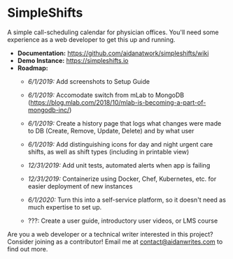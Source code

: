# SimpleShifts
A simple call-scheduling calendar for physician offices. You'll need some experience as a web developer to get this up and running.

- **Documentation:** https://github.com/aidanatwork/simpleshifts/wiki
- **Demo Instance:** https://simpleshifts.io
- **Roadmap:** 
    - *6/1/2019:* Add screenshots to Setup Guide
    - *6/1/2019:* Accomodate switch from mLab to MongoDB (https://blog.mlab.com/2018/10/mlab-is-becoming-a-part-of-mongodb-inc/)
    - *6/1/2019:* Create a history page that logs what changes were made to DB (Create, Remove, Update, Delete) and by what user
    - *6/1/2019:* Add distinguishing icons for day and night urgent care shifts, as well as shift types (including in printable view)
    - *12/31/2019:* Add unit tests, automated alerts when app is failing
    - *12/31/2019:* Containerize using Docker, Chef, Kubernetes, etc. for easier deployment of new instances
    - *6/1/2020:* Turn this into a self-service platform, so it doesn't need as much expertise to set up.

    - ???: Create a user guide, introductory user videos, or LMS course
    
Are you a web developer or a technical writer interested in this project? Consider joining as a contributor! 
Email me at contact@aidanwrites.com to find out more.
